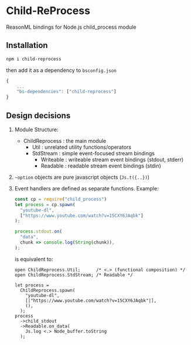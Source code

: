 # Child-ReProcess
ReasonML bindings for Node.js child_process module

## Installation
```sh
npm i child-reprocess
```
then add it as a dependency to `bsconfig.json`

```js
{
    ...
    "bs-dependencies": ["child-reprocess"]
}
```

## Design decisions
1. Module Structure:
    - ChildReprocess : the main module
      - Util         : unrelated utility functions/operators
      - StdStream    : simple event-focused stream bindings
        - Writeable  : writeable stream event bindings (stdout, stderr)
        - Readable   : readable stream event bindings (stdin)

1. `~option` objects are pure javascript objects (`Js.t({..})`)

1. Event handlers are defined as separate functions. Example:
    ```javascript
    const cp = require("child_process")
    let process = cp.spawn(
      "youtube-dl", 
      ["https://www.youtube.com/watch?v=15CXY6JAqbk"]
    );

    process.stdout.on(
      "data", 
      chunk => console.log(String(chunk)),
    );
    ```
    is equivalent to:
    ```reason
    open ChildReprocess.Util;      /* <.> (functional composition) */
    open ChildReprocess.StdStream; /* Readable */
    
    let process =
      ChildReprocess.spawn(
        "youtube-dl",
        [|"https://www.youtube.com/watch?v=15CXY6JAqbk"|],
        (),
      );
    process
      ->child_stdout
      ->Readable.on_data(
        Js.log <.> Node_buffer.toString
      );

    ```
